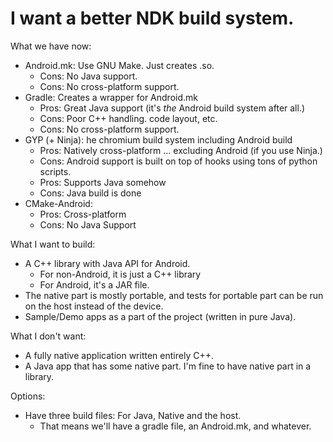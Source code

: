
# I want a better NDK build system.

What we have now:

 * Android.mk: Use GNU Make. Just creates .so.
   * Cons: No Java support.
   * Cons: No cross-platform support.
 * Gradle: Creates a wrapper for Android.mk
   * Pros: Great Java support (it's *the* Android build system after all.)
   * Cons: Poor C++ handling. code layout, etc.
   * Cons: No cross-platform support.
 * GYP (+ Ninja): he chromium build system including Android build
   * Pros: Natively cross-platform ... excluding Android (if you use Ninja.)
   * Cons: Android support is built on top of hooks using tons of python scripts.
   * Pros: Supports Java somehow
   * Cons: Java build is done
 * CMake-Android:
   * Pros: Cross-platform
   * Cons: No Java Support

What I want to build:

 * A C++ library with Java API for Android.
   * For non-Android, it is just a C++ library
   * For Android, it's a JAR file.
 * The native part is mostly portable, and tests for portable part can be run on the host instead of the device.
 * Sample/Demo apps as a part of the project (written in pure Java).

What I don't want:

 * A fully native application written entirely C++.
 * A Java app that has some native part. I'm fine to have native part in a library.

Options:

 * Have three build files: For Java, Native and the host.
   * That means we'll have a gradle file, an Android.mk, and whatever.
